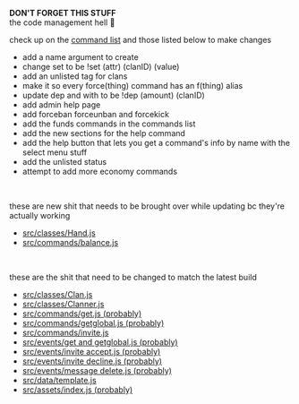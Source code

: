 **DON'T FORGET THIS STUFF**<br>
the code management hell 🙏<br>

check up on the [command list](https://github.com/nuttmegg/Clam/blob/main/config/list.json) and those listed below to make changes
- add a name argument to create
- change set to be !set (attr) (clanID) (value)
- add an unlisted tag for clans
- make it so every force(thing) command has an f(thing) alias
- update dep and with to be !dep (amount) (clanID)
- add admin help page
- add forceban forceunban and forcekick
- add the funds commands in the commands list
- add the new sections for the help command
- add the help button that lets you get a command's info by name with the select menu stuff
- add the unlisted status
- attempt to add more economy commands
<br>

these are new shit that needs to be brought over while updating bc they're actually working
- [src/classes/Hand.js](https://github.com/nuttmegg/Clam/blob/main/src/classes/Hand.js)
- [src/commands/balance.js](https://github.com/nuttmegg/Clam/blob/main/src/commands/balance.js)
<br>

these are the shit that need to be changed to match the latest build 
- [src/classes/Clan.js](https://github.com/nuttmegg/Clam/blob/main/src/classes/Clan.js)
- [src/classes/Clanner.js](https://github.com/nuttmegg/Clam/blob/main/src/classes/Clanner.js)
- [src/commands/get.js (probably)](https://github.com/nuttmegg/Clam/blob/main/src/commands/get.js)
- [src/commands/getglobal.js (probably)](https://github.com/nuttmegg/Clam/blob/main/src/commands/getglobal.js)
- [src/commands/invite.js](https://github.com/nuttmegg/Clam/blob/main/src/commands/invite.js)
- [src/events/get and getglobal.js (probably)](https://github.com/nuttmegg/Clam/blob/main/src/events/get%20and%20getglobal.js)
- [src/events/invite accept.js (probably)](https://github.com/nuttmegg/Clam/blob/main/src/events/invite%20accept.js)
- [src/events/invite decline.js (probably)](https://github.com/nuttmegg/Clam/blob/main/src/events/invite%20decline.js)
- [src/events/message delete.js (probably)](https://github.com/nuttmegg/Clam/blob/main/src/events/message%20delete.js)
- [src/data/template.js](https://github.com/nuttmegg/Clam/blob/main/src/data/template.js)
- [src/assets/index.js (probably)](https://github.com/nuttmegg/Clam/blob/main/src/assets/index.js)
